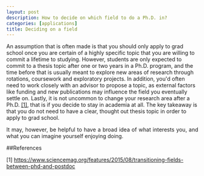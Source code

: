 ```yaml
---
layout: post
description: How to decide on which field to do a Ph.D. in?
categories: [applications]
title: Deciding on a field
---
```

<p align="justify">

An assumption that is often made is that you should only apply to grad school once you are certain of a highly specific topic that you are willing to commit a lifetime to studying. However, students are only expected to commit to a thesis topic after one or two years in a Ph.D. program, and the time before that is usually meant to explore new areas of research through rotations, coursework and exploratory projects. In addition, you'd often need to work closely with an advisor to propose a topic, as external factors like funding and new publications may influence the field you eventually settle on. Lastly, it is not uncommon to change your research area after a Ph.D. [[1]](#1), that is if you decide to stay in academia at all. The key takeaway is that you do not need to have a clear, thought out thesis topic in order to apply to grad school.
</p>

<p align="justify">
It may, however, be helpful to have a broad idea of what interests you, and what you can imagine yourself enjoying doing. 

##References

<a id="1">[1]</a> https://www.sciencemag.org/features/2015/08/transitioning-fields-between-phd-and-postdoc
